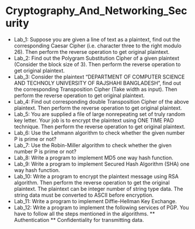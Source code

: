 # Cryptography_And_Networking_Security

* Lab_1: Suppose you are given a line of text as a plaintext, find out the corresponding Caesar Cipher (i.e. character three to the  right modulo 26). Then perform the reverse operation to get original plaintext.
* Lab_2: Find out the Polygram Substitution Cipher of a given plaintext (Consider the block size of 3). Then perform the reverse operation to get original plaintext.
* Lab_3: Consider the plaintext “DEPARTMENT OF COMPUTER SCIENCE AND TECHNOLY UNIVERSITY OF RAJSHAHI BANGLADESH”, find out the corresponding Transposition Cipher (Take width as input). Then perform the reverse operation to get original plaintext.
* Lab_4: Find out corresponding double Transposition Cipher of the above plaintext. Then perform the reverse operation to get original plaintext.
* Lab_5: You are supplied a file of large nonrepeating set of truly random key letter. Your job is to encrypt the plaintext using ONE TIME PAD technique. Then perform the reverse operation to get original plaintext.
* Lab_6: Use the Lehmann algorithm to check whether the given number P is prime or not?
* Lab_7: Use the Robin-Miller algorithm to check whether the given number P is prime or not?  
* Lab_8: Write a program to implement MD5 one way hash function.
* Lab_9: Write a program to implement Secured Hash Algorithm (SHA) one way hash function.
* Lab_10: Write a program to encrypt the plaintext message using RSA algorithm. Then perform the reverse operation to get the original plaintext. The plaintext can be integer number of string type data. The string data must be converted to ASCII  before encryption.
* Lab_11: Write a program to implement Diffie-Hellman Key Exchange.
* Lab_12: Write a program to implement the following services of PGP. You have to follow all the steps mentioned in the algorithms.
** Authentication
** Confidentiality for transmitting data.






